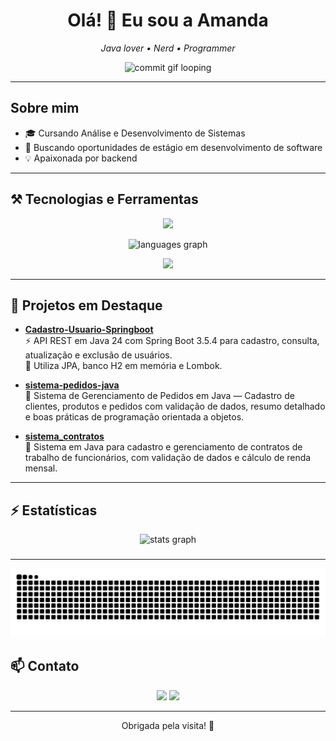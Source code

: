 <h1 align="center">
  Olá! 👋 Eu sou a Amanda
</h1>

<p align="center">
  <em>Java lover • Nerd • Programmer</em>
</p>

<p align="center">
  <img src="https://media2.giphy.com/media/v1.Y2lkPTc5MGI3NjExaHFlNHNvZmIxM2o1eXcyZW40bmNjNWF4ZzRyNXF0a2dnMDAxdXpldCZlcD12MV9pbnRlcm5hbF9naWZfYnlfaWQmY3Q9Zw/aBPa8h4PGtPuo/giphy.gif" width="400px" alt="commit gif looping" />
</p>


---

## Sobre mim

- 🎓 Cursando Análise e Desenvolvimento de Sistemas  
- 🔭 Buscando oportunidades de estágio em desenvolvimento de software  
- 💡 Apaixonada por backend

---

## ⚒️ Tecnologias e Ferramentas

<p align="center">
  <img src="https://skillicons.dev/icons?i=java,spring,postgres,mongodb,docker,postman,idea,git" />
</p>

<div align="center">
  <img src="https://github-readme-stats.vercel.app/api/top-langs?username=AmandaLeopoldoo&locale=pt-br&hide_title=false&layout=compact&card_width=320&langs_count=5&theme=aura&hide_border=true&order=2" height="200" alt="languages graph"  />
</div>

<p align="center">
  <img width="41%" src="https://github-readme-stats.vercel.app/api/top-langs/?username=Fernanda-Kipper&layout=compact&hide_border=true&title_color=00ff99&text_color=ffffff&bg_color=0d1117" />
</p>

---

## 🚀 Projetos em Destaque

- [**Cadastro-Usuario-Springboot**](https://github.com/AmandaLeopoldoo/Cadastro-Usuario-Springboot)  
  ⚡ API REST em Java 24 com Spring Boot 3.5.4 para cadastro, consulta, atualização e exclusão de usuários.  
  💾 Utiliza JPA, banco H2 em memória e Lombok.  

- [**sistema-pedidos-java**](https://github.com/AmandaLeopoldoo/sistema-pedidos-java)  
  🛒 Sistema de Gerenciamento de Pedidos em Java — Cadastro de clientes, produtos e pedidos com validação de dados, resumo detalhado e boas práticas de programação orientada a objetos.

- [**sistema_contratos**](https://github.com/AmandaLeopoldoo/sistema_contratos)  
  💼 Sistema em Java para cadastro e gerenciamento de contratos de trabalho de funcionários, com validação de dados e cálculo de renda mensal.

---

## ⚡ Estatísticas

<div align="center">
  <img src="https://github-readme-stats.vercel.app/api?username=AmandaLeopoldoo&hide_title=false&hide_rank=false&show_icons=true&include_all_commits=true&count_private=true&disable_animations=false&theme=tokyonight&locale=pt-br&hide_border=true&order=1" height="200" alt="stats graph" /> <br>
</div>

###

---
<p align="center">
<img src="https://raw.githubusercontent.com/AmandaLeopoldoo/AmandaLeopoldoo/output/snake.svg" alt="Snake animation" />

###
</p>

## 📫 Contato

<div align="center">
  <a href="mailto:amandaleopoldo2930@gmail.com"><img src="https://img.shields.io/badge/-Gmail-%23333?style=for-the-badge&logo=gmail&logoColor=white" target="_blank"></a>
  <a href="https://www.linkedin.com/in/amanda-leopoldo-a61478319" target="_blank"><img src="https://img.shields.io/badge/-LinkedIn-%230077B5?style=for-the-badge&logo=linkedin&logoColor=white" target="_blank"></a> 
</div>

---

<p align="center">
  Obrigada pela visita! 🚀
</p>
